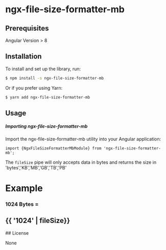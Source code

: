 # ngx-file-size-formatter-mb
## Prerequisites

Angular Version > 8 

## Installation

To install and set up the library, run:

```sh
$ npm install -s ngx-file-size-formatter-mb
```

Or if you prefer using Yarn:

```sh
$ yarn add ngx-file-size-formatter-mb
```
## Usage
##### Importing ngx-file-size-formatter-mb

Import the ngx-file-size-formatter-mb utility into your Angular application:

```tsx
import {NgxFileSizeFormatterMbModule} from 'ngx-file-size-formatter-mb';
```

The `fileSize` pipe will only accepts data in bytes and returns the size in       'bytes','KB','MB','GB','TB','PB'

# Example
 <div>
    <h3>1024 Bytes = </h3>
    <h2> {{ '1024' | fileSize}}</h2>
  </div>
## License

None